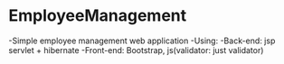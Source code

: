 # EmployeeManagement

-Simple employee management web application 
-Using:
  -Back-end: jsp servlet + hibernate
  -Front-end: Bootstrap, js(validator: just validator)
